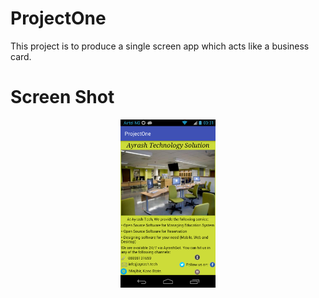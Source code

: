 # ProjectOne

This project is to produce a single screen app which acts like a business card.

# Screen Shot
<p align="center">
  <img src="https://github.com/ibnahmadbello/ProjectOne/blob/master/assets/projectOne.png" width="30%">
</p>
